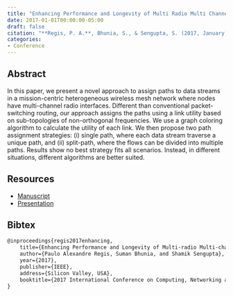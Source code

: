 ```yaml
---
title: "Enhancing Performance and Longevity of Multi Radio Multi Channel Het Nets Through Dynamic Path Assignment"
date: 2017-01-01T00:00:00-05:00
draft: false
citation: "**Regis, P. A.**, Bhunia, S., & Sengupta, S. (2017, January). Enhancing performance and longevity of multi-radio multi-channel hetnets through dynamic path-assignment. In 2017 International Conference on Computing, Networking and Communications (ICNC) (pp. 498-503). IEEE."
categories:
- Conference
---
```


## Abstract
In this paper, we present a novel approach to assign paths to data streams in a mission-centric heterogeneous wireless mesh network where nodes have multi-channel radio interfaces. Different than conventional packet-switching routing, our approach assigns the paths using a link utility based on sub-topologies of non-orthogonal frequencies. We use a graph coloring algorithm to calculate the utility of each link. We then propose two path assignment strategies: (i) single path, where each data stream traverse a unique path, and (ii) split-path, where the flows can be divided into multiple paths. Results show no best strategy fits all scenarios. Instead, in different situations, different algorithms are better suited.

## Resources
- [Manuscript](resources/icnc_17.pdf)
- [Presentation](resources/icnc_17.pptx)

## Bibtex
```latex
@inproceedings{regis2017enhancing,
    title={Enhancing Performance and Longevity of Multi-radio Multi-channel HetNets through Dynamic Path-assignment},
    author={Paulo Alexandre Regis, Suman Bhunia, and Shamik Sengupta},
    year={2017},
    publisher={IEEE},
    address={Silicon Valley, USA},
    booktitle={2017 International Conference on Computing, Networking and Communications (ICNC)},
}
```